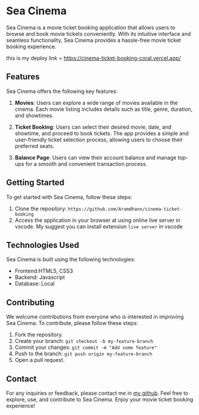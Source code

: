 # Sea Cinema

Sea Cinema is a movie ticket booking application that allows users to browse and book movie tickets conveniently. With its intuitive interface and seamless functionality, Sea Cinema provides a hassle-free movie ticket booking experience.

this is my deploy link = https://cinema-ticket-booking-coral.vercel.app/

## Features

Sea Cinema offers the following key features:

1. **Movies**: Users can explore a wide range of movies available in the cinema. Each movie listing includes details such as title, genre, duration, and showtimes.

2. **Ticket Booking**: Users can select their desired movie, date, and showtime, and proceed to book tickets. The app provides a simple and user-friendly ticket selection process, allowing users to choose their preferred seats.

3. **Balance Page**: Users can view their account balance and manage top-ups for a smooth and convenient transaction process.

## Getting Started

To get started with Sea Cinema, follow these steps:

1. Clone the repository: `https://github.com/Aramdhann/cinema-ticket-booking`
2. Access the application in your browser at using online live server in vscode. My suggest you can install extension `live server` in vscode

## Technologies Used

Sea Cinema is built using the following technologies:

-   Frontend:HTML5, CSS3
-   Backend: Javascript
-   Database: Local

## Contributing

We welcome contributions from everyone who is interested in improving Sea Cinema. To contribute, please follow these steps:

1. Fork the repository.
2. Create your branch: `git checkout -b my-feature-branch`
3. Commit your changes: `git commit -m "Add some feature"`
4. Push to the branch: `git push origin my-feature-branch`
5. Open a pull request.

## Contact

For any inquiries or feedback, please contact me in [my github](https://github.com/Aramdhann/).
Feel free to explore, use, and contribute to Sea Cinema. Enjoy your movie ticket booking experience!

